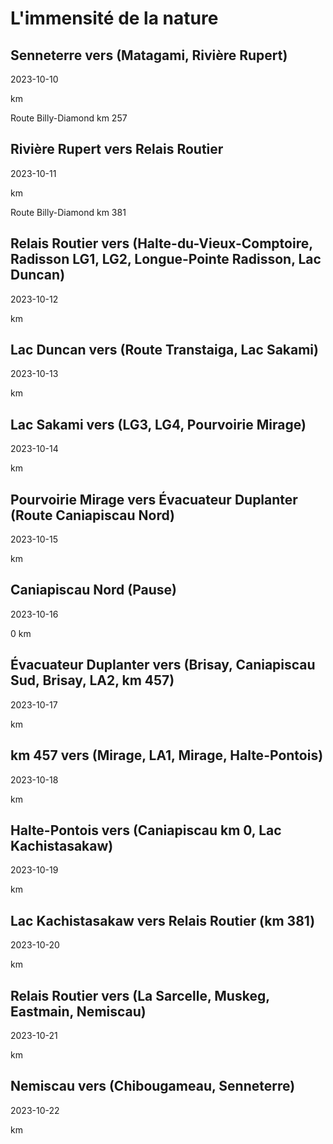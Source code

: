 # L'immensité de la nature


## Senneterre vers (Matagami, Rivière Rupert)

2023-10-10

km

Route Billy-Diamond km 257

## Rivière Rupert vers Relais Routier

2023-10-11

km

Route Billy-Diamond km 381

## Relais Routier vers (Halte-du-Vieux-Comptoire, Radisson LG1, LG2, Longue-Pointe Radisson, Lac Duncan)

2023-10-12

km

## Lac Duncan vers (Route Transtaiga, Lac Sakami)

2023-10-13

km

## Lac Sakami vers (LG3, LG4, Pourvoirie Mirage)

2023-10-14

km

## Pourvoirie Mirage vers Évacuateur Duplanter (Route Caniapiscau Nord)

2023-10-15

km

## Caniapiscau Nord (Pause)

2023-10-16

0 km

## Évacuateur Duplanter vers (Brisay, Caniapiscau Sud, Brisay, LA2, km 457)

2023-10-17

km

## km 457 vers (Mirage, LA1, Mirage, Halte-Pontois)

2023-10-18

km

## Halte-Pontois vers (Caniapiscau km 0, Lac Kachistasakaw)

2023-10-19

km

## Lac Kachistasakaw vers Relais Routier (km 381)

2023-10-20

km

## Relais Routier vers (La Sarcelle, Muskeg, Eastmain, Nemiscau)

2023-10-21

km

## Nemiscau vers (Chibougameau, Senneterre)

2023-10-22

km
